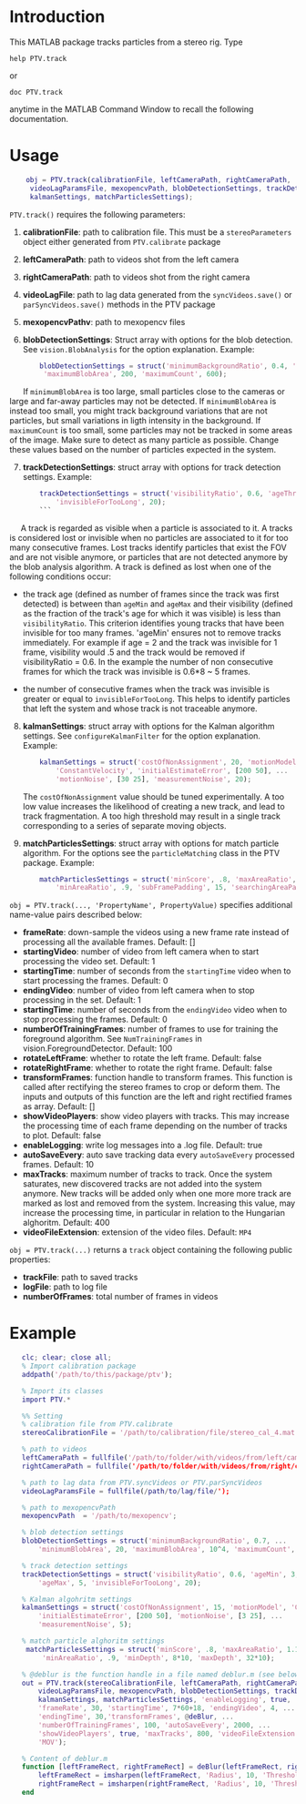 # Introduction

This MATLAB package tracks particles from a stereo rig. Type

    help PTV.track

or

    doc PTV.track

anytime in the MATLAB Command Window to recall the following documentation.

# Usage
```matlab
    obj = PTV.track(calibrationFile, leftCameraPath, rightCameraPath, ...
     videoLagParamsFile, mexopencvPath, blobDetectionSettings, trackDetectionSettings, ...
     kalmanSettings, matchParticlesSettings);
```

`PTV.track()` requires the following parameters:
  1)  **calibrationFile**: path to calibration file. This must be a `stereoParameters` object either 
      generated from `PTV.calibrate` package
  2) **leftCameraPath**: path to videos shot from the left camera
  3) **rightCameraPath**: path to videos shot from the right camera
  4) **videoLagFile**: path to lag data generated from the `syncVideos.save()` or `parSyncVideos.save()` methods in the PTV package 
  5) **mexopencvPathv**: path to mexopencv files
  6) **blobDetectionSettings**: Struct array with options for the blob detection. See `vision.BlobAnalysis` for the option explanation. Example: 

        ```matlab
            blobDetectionSettings = struct('minimumBackgroundRatio', 0.4, 'minimumBlobArea', 10, ...
             'maximumBlobArea', 200, 'maximumCount', 600);
        ```

&nbsp;&nbsp;&nbsp;&nbsp;&nbsp;&nbsp;If `minimumBlobArea` is too large, small particles close to the cameras or large and far-away particles may not be detected. If `minimumBlobArea` is instead too small, you might track background variations that are not particles, but small variations in ligth intensity in the background. If `maximumCount` is too small, some particles may not be tracked in some areas of the image. Make sure to detect as many particle as possible. Change these values based on the number of particles expected in the system.

7) **trackDetectionSettings**: struct array with options for track detection settings. Example: 

    ```matlab
        trackDetectionSettings = struct('visibilityRatio', 0.6, 'ageThreshold', 8, ...
            'invisibleForTooLong', 20);
        ```

&nbsp;&nbsp;&nbsp;&nbsp;&nbsp;A track is regarded as visible when a particle is associated to it. A tracks is considered lost or invisible when no particles are associated to it for too many consecutive frames. Lost tracks identify particles that exist the FOV and are not visible anymore, or particles that are not detected anymore by the blob analysis algorithm. A track is defined as lost when one of the following conditions occur:

 * the track age (defined as number of frames since the track was first detected) is between than `ageMin` and `ageMax` and their visibility (defined as the fraction of the track's age for which it was  visible) is less than `visibilityRatio`. This criterion identifies young tracks that have been invisible for too many frames. 'ageMin' ensures not to remove tracks immediately. For example if age = 2 and the track was invisible for 1 frame, visibility would .5 and the track would be removed if visibilityRatio = 0.6.  In the example the number of non consecutive frames for which  the track was invisible is 0.6*8 ~ 5 frames.

  * the number of consecutive frames when the track was invisible is greater or equal to `invisibleForTooLong`. This helps to identify particles that left the system and whose track is not traceable anymore. 
        
8) **kalmanSettings**: struct array with options for the Kalman algorithm settings. See `configureKalmanFilter` for the option explanation. Example: 

    ```matlab 
        kalmanSettings = struct('costOfNonAssignment', 20, 'motionModel',  ...
            'ConstantVelocity', 'initialEstimateError', [200 50], ...
            'motionNoise', [30 25], 'measurementNoise', 20);              
    ```

     The `costOfNonAssignment` value should be tuned experimentally. A
     too low value increases the likelihood of creating a new track, and
     lead to track fragmentation. A too high threshold may result in a
     single track corresponding to a series of separate moving objects.

9) **matchParticlesSettings**: struct array with options for match particle algorithm. For the options see the `particleMatching` class in the PTV package.  Example:

    ```matlab
        matchParticlesSettings = struct('minScore', .8, 'maxAreaRatio', 1.1, ...
            'minAreaRatio', .9, 'subFramePadding', 15, 'searchingAreaPadding', 30);
    ```

`obj = PTV.track(..., 'PropertyName', PropertyValue)` specifies additional name-value pairs described below:

- **frameRate**:  down-sample the videos using a new frame rate instead of processing all the available frames. Default: []
- **startingVideo**:  number of video from left camera when to start processing the video set. Default: 1
- **startingTime**:  number of seconds from the `startingTime` video when to start processing the frames. Default: 0
- **endingVideo**:  number of video from left camera when to stop processing in the set. Default: 1
- **startingTime**:  number of seconds from the `endingVideo` video when to stop processing the frames. Default: 0
- **numberOfTrainingFrames**: number of frames to use for training the foreground algorithm. See `NumTrainingFrames` in vision.ForegroundDetector. Default: 100
- **rotateLeftFrame**: whether to rotate the left frame. Default: false
- **rotateRightFrame**: whether to rotate the right frame. Default: false
- **transformFrames**: function handle to transform frames. This function is called after rectifying the stereo frames to crop or deform them. The inputs and outputs of  this function are the left and right rectified frames as array. Default: []
- **showVideoPlayers**: show video players with tracks. This may increase the processing time of each frame depending on the number of tracks to plot. Default: false
- **enableLogging**: write log messages into a .log file. Default: true
- **autoSaveEvery**: auto save tracking data every `autoSaveEvery`  processed frames. Default: 10
- **maxTracks**:   maximum number of tracks to track. Once the system saturates, new discovered tracks are not added into the system anymore. New tracks will be added only when one more more track are marked as lost and removed from the system. Increasing this value, may increase the processing time, in particular in relation to the Hungarian alghoritm. Default: 400
- **videoFileExtension**: extension of the video files. Default: `MP4`

`obj = PTV.track(...)` returns a `track` object containing the following public properties:

- **trackFile**: path to saved tracks
- **logFile**: path to log file
- **numberOfFrames**: total number of frames in videos


 # Example
 ```matlab
    clc; clear; close all;
    % Import calibration package
    addpath('/path/to/this/package/ptv');

    % Import its classes
    import PTV.*

    %% Setting
    % calibration file from PTV.calibrate
    stereoCalibrationFile = '/path/to/calibration/file/stereo_cal_4.mat';

    % path to videos
    leftCameraPath = fullfile('/path/to/folder/with/videos/from/left/camera');
    rightCameraPath = fullfile('/path/to/folder/with/videos/from/right/camera'');

    % path to lag data from PTV.syncVideos or PTV.parSyncVideos
    videoLagParamsFile = fullfile(/path/to/lag/file/');

    % path to mexopencvPath
    mexopencvPath  = '/path/to/mexopencv';

    % blob detection settings
    blobDetectionSettings = struct('minimumBackgroundRatio', 0.7, ...
        'minimumBlobArea', 20, 'maximumBlobArea', 10^4, 'maximumCount', 1000);

    % track detection settings
    trackDetectionSettings = struct('visibilityRatio', 0.6, 'ageMin', 3, ...
        'ageMax', 5, 'invisibleForTooLong', 20);

    % Kalman algohritm settings
    kalmanSettings = struct('costOfNonAssignment', 15, 'motionModel', 'ConstantVelocity', ...
        'initialEstimateError', [200 50], 'motionNoise', [3 25], ...
        'measurementNoise', 5);

    % match particle alghoritm settings
     matchParticlesSettings = struct('minScore', .8, 'maxAreaRatio', 1.1, ...
         'minAreaRatio', .9, 'minDepth', 8*10, 'maxDepth', 32*10);

    % @deblur is the function handle in a file named deblur.m (see below)
    out = PTV.track(stereoCalibrationFile, leftCameraPath, rightCameraPath, ...
        videoLagParamsFile, mexopencvPath, blobDetectionSettings, trackDetectionSettings, ...
        kalmanSettings, matchParticlesSettings, 'enableLogging', true, ...
        'frameRate', 30, 'startingTime', 7*60+18, 'endingVideo', 4, ...
        'endingTime', 30,'transformFrames', @deBlur, ...
        'numberOfTrainingFrames', 100, 'autoSaveEvery', 2000, ...
        'showVideoPlayers', true, 'maxTracks', 800, 'videoFileExtension', ...
        'MOV');

    % Content of deblur.m
    function [leftFrameRect, rightFrameRect] = deBlur(leftFrameRect, rightFrameRect)    
        leftFrameRect = imsharpen(leftFrameRect, 'Radius', 10, 'Threshold', 0.1);
        rightFrameRect = imsharpen(rightFrameRect, 'Radius', 10, 'Threshold', 0.1);
    end
```